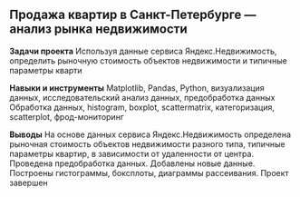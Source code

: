 ## Продажа квартир в Санкт-Петербурге — анализ рынка недвижимости
**Задачи проекта** Используя данные сервиса Яндекс.Недвижимость, определить рыночную стоимость объектов недвижимости и типичные параметры кварти 

**Навыки и инструменты** Matplotlib, Pandas, Python, визуализация данных, исследовательский анализ данных, предобработка данных
Обработка данных, histogram, boxplot, scattermatrix, категоризация, scatterplot, фрод-мониторинг

**Выводы** На основе данных сервиса Яндекс.Недвижимость определена рыночная стоимость объектов недвижимости разного типа, типичные параметры квартир, в зависимости от удаленности от центра. Проведена предобработка данных. Добавлены новые данные. Построены гистограммы, боксплоты, диаграммы рассеивания. Проект завершен

